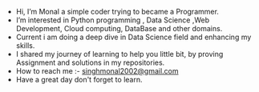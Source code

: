- Hi, I’m Monal a simple coder trying to became a Programmer.
- I’m interested in Python programming , Data Science ,Web Development,  Cloud computing, DataBase and other domains.
- Current i am doing a deep dive in Data Science field and enhancing my skills.
- I shared my journey of learning to help you little bit, by proving Assignment and solutions in my repositories.
- How to reach me :- singhmonal2002@gmail.com
- Have a great day don't forget to learn.

<!---
Monal-git/Monal-git is a ✨ special ✨ repository because its `README.md` (this file) appears on your GitHub profile.
You can click the Preview link to take a look at your changes.
--->
